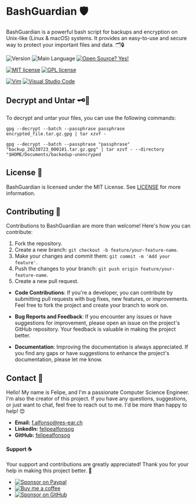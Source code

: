 # BashGuardian 🛡️

BashGuardian is a powerful bash script for backups and encryption on Unix-like (Linux & macOS) systems. It provides an easy-to-use and secure way to protect your important files and data. 🗂️🔒

![Version](https://img.shields.io/github/release/felipealfonsog/BashGuardian.svg?style=flat&color=blue)
![Main Language](https://img.shields.io/github/languages/top/felipealfonsog/BashGuardian.svg?style=flat&color=blue)
[![Open Source? Yes!](https://badgen.net/badge/Open%20Source%20%3F/Yes%21/blue?icon=github)](https://github.com/Naereen/badges/)

[![MIT license](https://img.shields.io/badge/License-MIT-blue.svg)](https://lbesson.mit-license.org/)
[![GPL license](https://img.shields.io/badge/License-GPL-blue.svg)](http://perso.crans.org/besson/LICENSE.html)

[![Vim](https://img.shields.io/badge/--019733?logo=vim)](https://www.vim.org/)
[![Visual Studio Code](https://img.shields.io/badge/--007ACC?logo=visual%20studio%20code&logoColor=ffffff)](https://code.visualstudio.com/)

## Decrypt and Untar 🗝️📂

To decrypt and untar your files, you can use the following commands:


```
gpg --decrypt --batch --passphrase passphrase encrypted_file.tar.gz.gpg | tar xzvf -
```

```
gpg --decrypt --batch --passphrase "passphrase" "backup_20230723_000101.tar.gz.gpg" | tar xzvf - --directory "$HOME/Documents/backedup-unencryped
``````

## License 📜

BashGuardian is licensed under the MIT License. See [LICENSE](LICENSE) for more information.

## Contributing 🤝

Contributions to BashGuardian are more than welcome! Here's how you can contribute:

1. Fork the repository.
2. Create a new branch: `git checkout -b feature/your-feature-name`.
3. Make your changes and commit them: `git commit -m 'Add your feature'`.
4. Push the changes to your branch: `git push origin feature/your-feature-name`.
5. Create a new pull request.

- **Code Contributions**: If you're a developer, you can contribute by submitting pull requests with bug fixes, new features, or improvements. Feel free to fork the project and create your branch to work on.

- **Bug Reports and Feedback**: If you encounter any issues or have suggestions for improvement, please open an issue on the project's GitHub repository. Your feedback is valuable in making the project better.

- **Documentation**: Improving the documentation is always appreciated. If you find any gaps or have suggestions to enhance the project's documentation, please let me know.


## Contact 📧

Hello! My name is Felipe, and I'm a passionate Computer Science Engineer. I'm also the creator of this project. If you have any questions, suggestions, or just want to chat, feel free to reach out to me. I'd be more than happy to help! 😊

- **Email:** f.alfonso@res-ear.ch
- **LinkedIn:** [felipealfonsog](https://www.linkedin.com/in/felipealfonsog/)
- **GitHub:** [felipealfonsog](https://github.com/felipealfonsog)

#### Support ☕

Your support and contributions are greatly appreciated! Thank you for your help in making this project better. 🙌

- [![Sponsor on Paypal](https://img.shields.io/badge/Sponsor%20on-Paypal-blue)](https://paypal.com/felipealfonsog)
- [![Buy me a coffee](https://img.shields.io/badge/Buy%20me%20a%20coffee-orange)](https://www.buymeacoffee.com/felipealfonsog)
- [![Sponsor on GitHub](https://img.shields.io/badge/Sponsor%20on-GitHub-green)](https://github.com/sponsors/felipealfonsog)

